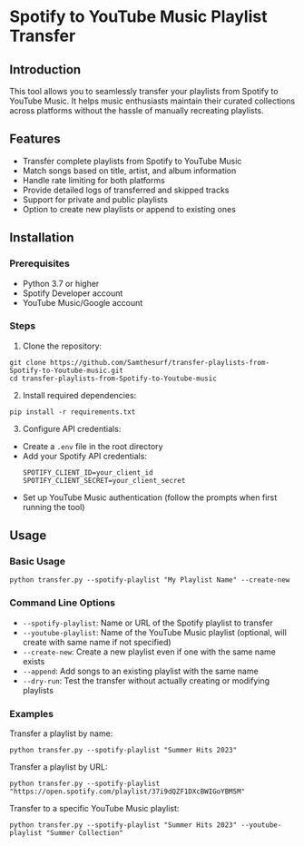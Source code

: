 # Spotify to YouTube Music Playlist Transfer

## Introduction
This tool allows you to seamlessly transfer your playlists from Spotify to YouTube Music. It helps music enthusiasts maintain their curated collections across platforms without the hassle of manually recreating playlists.

## Features
- Transfer complete playlists from Spotify to YouTube Music
- Match songs based on title, artist, and album information
- Handle rate limiting for both platforms
- Provide detailed logs of transferred and skipped tracks
- Support for private and public playlists
- Option to create new playlists or append to existing ones

## Installation

### Prerequisites
- Python 3.7 or higher
- Spotify Developer account
- YouTube Music/Google account

### Steps
1. Clone the repository:
```
git clone https://github.com/Samthesurf/transfer-playlists-from-Spotify-to-Youtube-music.git
cd transfer-playlists-from-Spotify-to-Youtube-music
```

2. Install required dependencies:
```
pip install -r requirements.txt
```

3. Configure API credentials:
- Create a `.env` file in the root directory
- Add your Spotify API credentials:
    ```
    SPOTIFY_CLIENT_ID=your_client_id
    SPOTIFY_CLIENT_SECRET=your_client_secret
    ```
- Set up YouTube Music authentication (follow the prompts when first running the tool)

## Usage

### Basic Usage
```
python transfer.py --spotify-playlist "My Playlist Name" --create-new
```

### Command Line Options
- `--spotify-playlist`: Name or URL of the Spotify playlist to transfer
- `--youtube-playlist`: Name of the YouTube Music playlist (optional, will create with same name if not specified)
- `--create-new`: Create a new playlist even if one with the same name exists
- `--append`: Add songs to an existing playlist with the same name
- `--dry-run`: Test the transfer without actually creating or modifying playlists

### Examples
Transfer a playlist by name:
```
python transfer.py --spotify-playlist "Summer Hits 2023"
```

Transfer a playlist by URL:
```
python transfer.py --spotify-playlist "https://open.spotify.com/playlist/37i9dQZF1DXcBWIGoYBM5M"
```

Transfer to a specific YouTube Music playlist:
```
python transfer.py --spotify-playlist "Summer Hits 2023" --youtube-playlist "Summer Collection"
```

